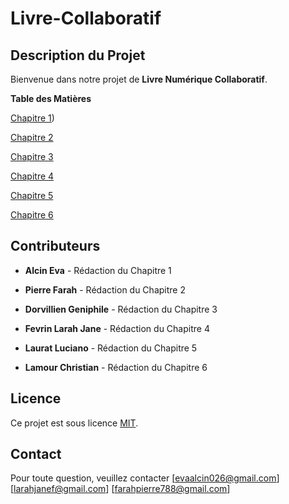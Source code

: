 # Livre-Collaboratif

## **Description du Projet**

Bienvenue dans notre projet de **Livre Numérique Collaboratif**.

**Table des Matières**

 [Chapitre 1](https://github.com/Ev-244/chapitre-1/histoire.md#chapitre-1))

 [Chapitre 2 ](histoire.md#chapitre-2)

 [Chapitre 3](chapitre-3.histoire.md)

 [Chapitre 4](chapitre-4.histoire.md)

 [Chapitre 5 ](chapitre-5.histoire.md)

 [Chapitre 6](chapitre-6.histoire.md)

## **Contributeurs**

- **Alcin Eva** - Rédaction du Chapitre 1

- **Pierre Farah** - Rédaction du Chapitre 2

- **Dorvillien Geniphile** - Rédaction du Chapitre 3

 - **Fevrin Larah Jane** - Rédaction du Chapitre 4

- **Laurat Luciano** - Rédaction du Chapitre 5

- **Lamour Christian** - Rédaction du Chapitre 6

## **Licence**
Ce projet est sous licence [MIT](LICENSE).

## **Contact**
Pour toute question, veuillez contacter [evaalcin026@gmail.com] [larahjanef@gmail.com] [farahpierre788@gmail.com]
